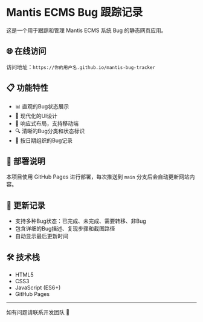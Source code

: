 # Mantis ECMS Bug 跟踪记录

这是一个用于跟踪和管理 Mantis ECMS 系统 Bug 的静态网页应用。

## 🌐 在线访问

访问地址：`https://你的用户名.github.io/mantis-bug-tracker`

## 📋 功能特性

- 📊 直观的Bug状态展示
- 🎨 现代化的UI设计
- 📱 响应式布局，支持移动端
- 🔍 清晰的Bug分类和状态标识
- 📅 按日期组织的Bug记录

## 🚀 部署说明

本项目使用 GitHub Pages 进行部署，每次推送到 `main` 分支后会自动更新网站内容。

## 📝 更新记录

- 支持多种Bug状态：已完成、未完成、需要转移、非Bug
- 包含详细的Bug描述、复现步骤和截图路径
- 自动显示最后更新时间

## 🛠️ 技术栈

- HTML5
- CSS3
- JavaScript (ES6+)
- GitHub Pages

---

如有问题请联系开发团队 🔗 